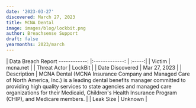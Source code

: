 ```yaml
---
date: '2023-03-27'
discovered: March 27, 2023
title: MCNA Dental
image: images/blog/lockbit.png
author: Breachsense Support
draft: false
yearmonths: 2023/march
---
```



| Data Breach Report
------------:     |:-------------:    | :-----:|
| Victim      | mcna.net      | 
| Threat Actor      | LockBit      | 
| Date Discovered      | Mar 27, 2023      | 
| Description      | MCNA Dental (MCNA Insurance Company and Managed Care of North America, Inc.) is a leading dental benefits manager committed to providing high quality services to state agencies and managed care organizations for their Medicaid, Children's Health Insurance Program (CHIP), and Medicare members.      | 
| Leak Size      | Unknown      | 

